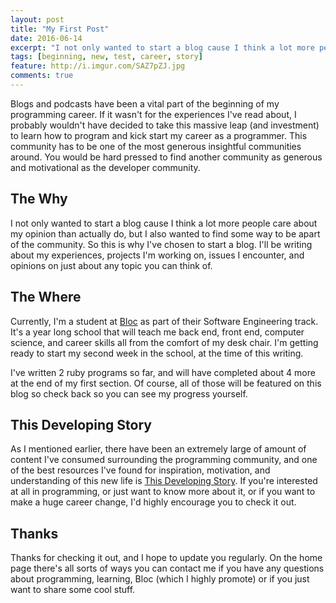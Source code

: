```yaml
---
layout: post
title: "My First Post"
date: 2016-06-14
excerpt: "I not only wanted to start a blog cause I think a lot more people care about my opinion than actual do, but I also wanted to find some way to be apart of the community and give back."
tags: [beginning, new, test, career, story]
feature: http://i.imgur.com/SAZ7pZJ.jpg
comments: true
---
```



Blogs and podcasts have been a vital part of the beginning of my programming career. If it wasn't for the experiences I've read about, I probably wouldn't have decided to take this massive leap (and investment) to learn how to program and kick start my career as a programmer. This community has to be one of the most generous insightful communities around. You would be hard pressed to find another community as generous and motivational as the developer community.

## The Why

I not only wanted to start a blog cause I think a lot more people care about my opinion than actually do, but I also wanted to find some way to be apart of the community. So this is why I've chosen to start a blog. I'll be writing about my experiences, projects I'm working on, issues I encounter, and opinions on just about any topic you can think of.

## The Where

Currently, I'm a student at [Bloc]('http://bloc.io') as part of their Software Engineering track. It's a year long school that will teach me back end, front end, computer science, and career skills all from the comfort of my desk chair. I'm getting ready to start my second week in the school, at the time of this writing.

I've written 2 ruby programs so far, and will have completed about 4 more at the end of my first section. Of course, all of those will be featured on this blog so check back so you can see my progress yourself.

## This Developing Story

As I mentioned earlier, there have been an extremely large of amount of content I've consumed surrounding the programming community, and one of the best resources I've found for inspiration, motivation, and understanding of this new life is [This Developing Story]('http://developingstory.netlify.com/'). If you're interested at all in programming, or just want to know more about it, or if you want to make a huge career change, I'd highly encourage you to check it out.

## Thanks

Thanks for checking it out, and I hope to update you regularly. On the home page there's all sorts of ways you can contact me if you have any questions about programming, learning, Bloc (which I highly promote) or if you just want to share some cool stuff.
